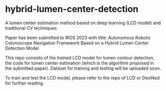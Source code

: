 # hybrid-lumen-center-detection
A lumen center estimation method based on deep learning (LCD model) and traditional CV techniques

Paper has been submitted to IROS 2023 with title: Autonomous Robotic Colonoscope Navigation Framework Based on a Hybrid Lumen Center Detection Model

This repo consists of the trained LCD model for lumen contour detection, the code for lumen center estimation (which is the algorithm proposed in the submitted paper). Dataset for training and testing will be uploaded soon.

<!--The lumen contour dataset (created from randomly selected subset images of LDPolypVideo dataset) can be found on: [onedrive](https://mycuhk-my.sharepoint.com/:f:/g/personal/1155079256_link_cuhk_edu_hk/EltFmbpMGAlFgwFRzkocLKwBwnSEk3fXOf43bCOlWVl2hA?e=w1kVVq)-->

To train and test the LCD model, please refer to the repo of LCD or DexiNed for further reading.

